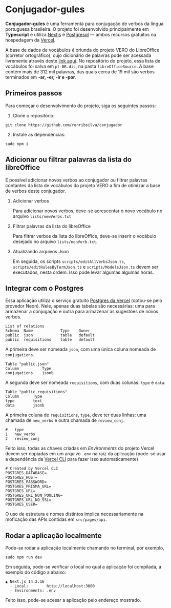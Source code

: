 # Conjugador-gules

**Conjugador-gules** é uma ferramenta para conjugação de verbos da língua portuguesa brasileira. O projeto foi desenvolvido principalmente em **Typescript** e utiliza [Nextjs](https://nextjs.org/) e [Postgresql](https://www.postgresql.org/) — ambos recursos gratuitos na hospedagem da 
[Vercel](https://vercel.com).

A base de dados de vocábulos é oriunda do projeto VERO do LibreOffice
(corretor ortográfico), cujo dicionário de palavras pode ser acessada livremente através deste [link aqui](https://cgit.freedesktop.org/libreoffice/dictionaries/plain/pt_BR/pt_BR.dic). No repositório do projeto, essa lista de vocábulos foi salva em `pt-BR.dic`, na pasta `libreOfficeSource`. A base contém mais de 312 mil palavras, das quais cerca de 19 mil são verbos terminados em **-ar, -er, -ir e -por**.

## Primeiros passos

Para começar o desenvolvimento do projeto, siga os seguintes passos:

1. Clone o repositório:

```
git clone https://github.com/renribsilva/conjugador
```

2. Instale as dependências:

```
sudo npm i
```

## Adicionar ou filtrar palavras da lista do libreOffice

É possível adicionar novos verbos ao conjugador ou filtrar palavras contantes da lista de vocábulos do projeto VERO a fim de otimizar a base de verbos deste conjugador.

1. Adicionar verbos

    Para adicionar novos verbos, deve-se acrescentar o novo vocábulo no arquivo `lists/newVerbs.txt` 
2. Filtrar palavras da lista do libreOffice

    Para filtrar verbos da lista do libreOffice, deve-se inserir o vocábulo desejado no arquivo `lists/nonVerb.txt`. 
    
3. Atualizando arquivos Json

    Em seguida, os scripts `scripts/editAllVerbsJson.ts`, `scripts/editRulesByTermJson.ts` e `scripts/ModelsJson.ts` devem ser executados, nesta ordem. Isso pode levar algumas algumas horas.

## Integrar com o Postgres

Essa aplicação utiliza o serviço gratuito [Postgres da Vercel](https://vercel.com/docs/postgres) (optou-se pelo provedor Neon). Nele, apenas duas tabelas são necessárias: uma para armazenar a conjugação e outra para armazenar as sugestões de novos verbos.

```
List of relations
Schema	Name        	Type	Owner
public 	json 	        table 	default
public 	requisitions 	table 	default
```

A primeira deve ser nomeada `json`, com uma única coluna nomeada de `conjugations`.
 
 ```
 Table "public.json"
Column	        Type
conjugations 	jsonb
 ```
 
A segunda deve ser nomeada `requisitions`, com duas colunas: `type` e `data`. 

```
Table "public.requisitions"
Column	    Type
type 	    text 			
data 	    jsonb 			
```

A primeira coluna de `requisitions`, `type`, deve ter duas linhas: uma chamada de `new_verbs` e outra chamada de `review_conj`.

```
#	type
1	new_verbs
2	review_conj
```

Feito isso, todas as chaves criadas em _Environments_ do projeto Vercel devem ser copiadas em um arquivo `.env` na raiz da aplicação (pode-se usar a dependência da [Vercel CLI](https://vercel.com/docs/cli/env) para fazer isso automaticamente)

```
# Created by Vercel CLI
POSTGRES_DATABASE=
POSTGRES_HOST=
POSTGRES_PASSWORD=
POSTGRES_PRISMA_URL=
POSTGRES_URL=
POSTGRES_URL_NON_POOLING=
POSTGRES_URL_NO_SSL=
POSTGRES_USER=
```

O uso de estrutura e nomes distintos implica necessariamente na moficação das APIs contidas em `src/pages/api`. 

## Rodar a aplicação localmente

Pode-se rodar a aplicação localmente chamando no terminal, por exemplo, 

```
sudo npm run dev
```

Em seguida, pode-se verificar o local no qual a aplicação foi compilada, a exemplo do código a abaixo:

```
▲ Next.js 14.2.16
  - Local:        http://localhost:3000
  - Environments: .env
```

Feito isso, pode-se acesar a aplicação pelo endereço mostrado.